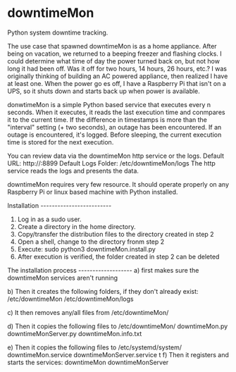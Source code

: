 # downtimeMon
Python system downtime tracking.

The use case that spawned downtimeMon is as a home appliance.  After being on vacation, we returned to a beeping freezer and flashing clocks. I could determine what time of day the power turned back on, but not how long it had been off.  Was it off for two hours, 14 hours, 26 hours, etc.?  I was originally thinking of building an AC powered appliance, then realized I have at least one.  When the power go es off, I have a Raspberry Pi that isn't on a UPS, so it shuts down and starts back up when power is available. 

donwtimeMon is a simple Python based service that executes every n seconds. When it executes, it reads the last execution time and conmpares it to the current time.  If the difference in timestamps is more than the "interval" setting (+ two seconds), an outage has been encountered. If an outage is encountered, it's logged. Before sleeping, the current execution time is stored for the next execution.

You can review data via the downtimeMon http service or the logs.
Default URL:  http://<IpAddress>:8899
Default Logs Folder:  /etc/downtimeMon/logs
The http service reads the logs and presents the data.

downtimeMon requires very few resource. It should operate properly on any Raspberry Pi or linux based machine with Python installed.

Installation -------------------------
1) Log in as a sudo user.
2) Create a directory in the home directory.
3) Copy/transfer the distribution files to the directory created in step 2
4) Open a shell, change to the directory fronm step 2
5) Execute:  sudo python3 downtimeMon.install.py
6) After execution is verified, the folder created in step 2 can be deleted

The installation process -------------------
a) first makes sure the downtimeMon services aren't running

b) Then it creates the following folders, if they don't already exist:
    /etc/downtimeMon
    /etc/downtimeMon/logs
    
c) It then removes any/all files from /etc/downtimeMon/

d) Then it copies the following files to /etc/downtimeMon/
    downtimeMon.py
    downtimeMonServer.py
    downtimeMon.info.txt
    
e) Then it copies the following files to /etc/systemd/system/
    downtimeMon.service
    downtimeMonServer.service
    t
f) Then it registers and starts the services:
    downtimeMon
    downtimeMonServer
